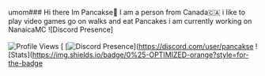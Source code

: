 umom### Hi there Im Pancakse👋
I am a person from Canada🇨🇦
i like to play video games go on walks and eat Pancakes
i am currently working on NanaicaMC
![Discord Presence]
<br></br>
![Profile Views](https://komarev.com/ghpvc/?username=1029944061626421359&color=blue&style=for-the-badge)
[
[![Discord Presence](https://lanyard.cnrad.dev/api/1029944061626421359?showDisplayName=true)](https://discord.com/user/pancakse
![Stats](https://img.shields.io/badge/0%25-OPTIMIZED-orange?style=for-the-badge
